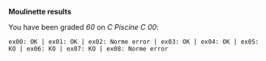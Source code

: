 **Moulinette results**

You have been graded *60* on *C Piscine C 00*:
```
ex00: OK | ex01: OK | ex02: Norme error | ex03: OK | ex04: OK | ex05: KO | ex06: KO | ex07: KO | ex08: Norme error
```
